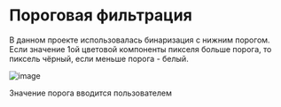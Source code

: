 # Пороговая фильтрация
В данном проекте использовалась бинаризация с нижним порогом. Если значение 1ой цветовой компоненты пикселя больше порога, то пиксель чёрный, если меньше порога - белый.

![image](https://user-images.githubusercontent.com/79001610/211875845-466730ea-a422-4cc9-9d95-b3265f70f139.png)

Значение порога вводится пользователем
